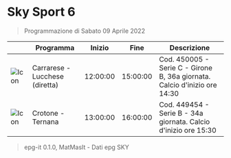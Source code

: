 # Sky Sport 6
> Programmazione di Sabato 09 Aprile 2022

||Programma|Inizio|Fine|Descrizione|
|---|---|---|---|---|
|![Icon](https://guidatv.sky.it/uuid/7fb51f69-b056-4dc4-a642-ae0be6ddd0e4/cover?md5ChecksumParam=19ee1999c0ed6f38f2715c93f0f91a32)|Carrarese - Lucchese (diretta)|12:00:00|15:00:00|Cod. 450005 - Serie C - Girone B, 36a giornata. Calcio d&#039;inizio ore 14:30
|![Icon](https://guidatv.sky.it/uuid/e39f0f99-447c-4cde-ae00-09735e1932e1/cover?md5ChecksumParam=4399a1222c87d37af02e6690539e85a1)|Crotone - Ternana|13:00:00|16:00:00|Cod. 449454 - Serie B - 34a giornata. Calcio d&#039;inizio ore 15:30



 > epg-it 0.1.0, MatMasIt - Dati epg SKY